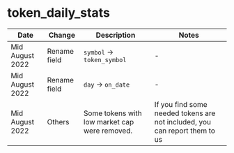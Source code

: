 # token\_daily\_stats

| **Date**        | **Change**   | **Description**                               | **Notes**                                                                  |
| --------------- | ------------ | --------------------------------------------- | -------------------------------------------------------------------------- |
| Mid August 2022 | Rename field | `symbol` -> `token_symbol`                    | -                                                                          |
| Mid August 2022 | Rename field | `day` -> `on_date`                            | -                                                                          |
| Mid August 2022 | Others       | Some tokens with low market cap were removed. | If you find some needed tokens are not included, you can report them to us |
